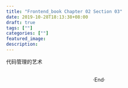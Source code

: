 ```yaml
---
title: "Frontend_book Chapter 02 Section 03"
date: 2019-10-28T18:13:38+08:00
draft: true
tags: [""]
categories: [""]
featured_image: 
description: 
---
```


代码管理的艺术

<br>

<center>  ·End·  </center>